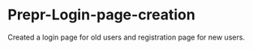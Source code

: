 # Prepr-Login-page-creation
Created a login page for old users and registration page for new users.
